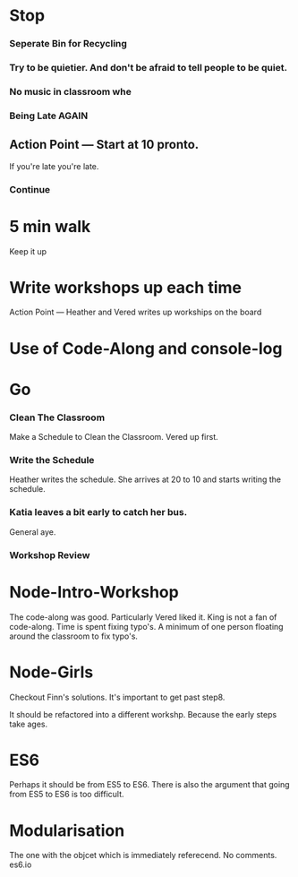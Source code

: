 # Stop


### Seperate Bin for Recycling

### Try to be quietier. And don't be afraid to tell people to be quiet.

### No music in classroom whe

### Being Late AGAIN

## Action Point — Start at 10 pronto.
If you're late you're late.

### Continue

# 5 min walk
Keep it up

# Write workshops up each time
Action Point — Heather and Vered writes up workships on the board

# Use of Code-Along and console-log

# Go

### Clean The Classroom
Make a Schedule to Clean the Classroom. Vered up first.

### Write the Schedule
Heather writes the schedule. She arrives at 20 to 10 and starts writing the schedule.

### Katia leaves a bit early to catch her bus.
General aye.



### Workshop Review
# Node-Intro-Workshop
The code-along was good. Particularly Vered liked it.
King is not a fan of code-along. Time is spent fixing typo's.
A minimum of one person floating around the classroom to fix typo's.

# Node-Girls
Checkout Finn's solutions.
It's important to get past step8.

It should be refactored into a different workshp.
Because the early steps take ages.

# ES6


Perhaps it should be from ES5 to ES6.
There is also the argument that going from ES5 to ES6 is too difficult.

# Modularisation
The one with the objcet which is immediately referecend.
No comments.
es6.io
